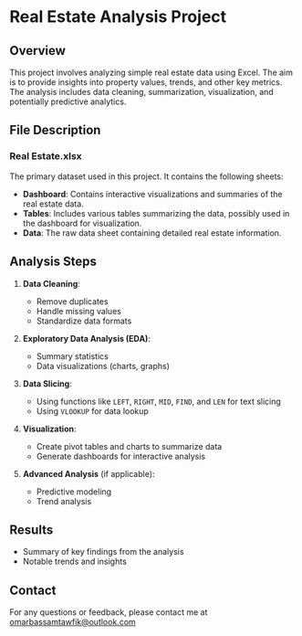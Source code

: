 # Real Estate Analysis Project

## Overview

This project involves analyzing simple real estate data using Excel. The aim is to provide insights into property values, trends, and other key metrics. The analysis includes data cleaning, summarization, visualization, and potentially predictive analytics.

## File Description

### Real Estate.xlsx

The primary dataset used in this project. It contains the following sheets:
- **Dashboard**: Contains interactive visualizations and summaries of the real estate data.
- **Tables**: Includes various tables summarizing the data, possibly used in the dashboard for visualization.
- **Data**: The raw data sheet containing detailed real estate information.

## Analysis Steps

1. **Data Cleaning**:
   - Remove duplicates
   - Handle missing values
   - Standardize data formats

2. **Exploratory Data Analysis (EDA)**:
   - Summary statistics
   - Data visualizations (charts, graphs)

3. **Data Slicing**:
   - Using functions like `LEFT`, `RIGHT`, `MID`, `FIND`, and `LEN` for text slicing
   - Using `VLOOKUP` for data lookup

4. **Visualization**:
   - Create pivot tables and charts to summarize data
   - Generate dashboards for interactive analysis

5. **Advanced Analysis** (if applicable):
   - Predictive modeling
   - Trend analysis

## Results

- Summary of key findings from the analysis
- Notable trends and insights

## Contact

For any questions or feedback, please contact me at omarbassamtawfik@outlook.com
